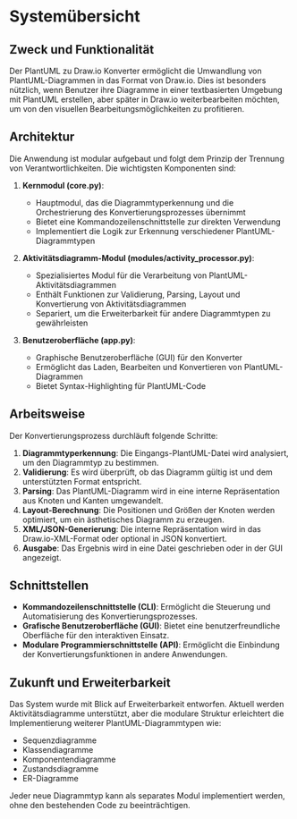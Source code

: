 # Systemübersicht

## Zweck und Funktionalität

Der PlantUML zu Draw.io Konverter ermöglicht die Umwandlung von PlantUML-Diagrammen in das Format von Draw.io. Dies ist besonders nützlich, wenn Benutzer ihre Diagramme in einer textbasierten Umgebung mit PlantUML erstellen, aber später in Draw.io weiterbearbeiten möchten, um von den visuellen Bearbeitungsmöglichkeiten zu profitieren.

## Architektur

Die Anwendung ist modular aufgebaut und folgt dem Prinzip der Trennung von Verantwortlichkeiten. Die wichtigsten Komponenten sind:

1. **Kernmodul (core.py)**:
   - Hauptmodul, das die Diagrammtyperkennung und die Orchestrierung des Konvertierungsprozesses übernimmt
   - Bietet eine Kommandozeilenschnittstelle zur direkten Verwendung
   - Implementiert die Logik zur Erkennung verschiedener PlantUML-Diagrammtypen

2. **Aktivitätsdiagramm-Modul (modules/activity_processor.py)**:
   - Spezialisiertes Modul für die Verarbeitung von PlantUML-Aktivitätsdiagrammen
   - Enthält Funktionen zur Validierung, Parsing, Layout und Konvertierung von Aktivitätsdiagrammen
   - Separiert, um die Erweiterbarkeit für andere Diagrammtypen zu gewährleisten

3. **Benutzeroberfläche (app.py)**:
   - Graphische Benutzeroberfläche (GUI) für den Konverter
   - Ermöglicht das Laden, Bearbeiten und Konvertieren von PlantUML-Diagrammen
   - Bietet Syntax-Highlighting für PlantUML-Code

## Arbeitsweise

Der Konvertierungsprozess durchläuft folgende Schritte:

1. **Diagrammtyperkennung**: Die Eingangs-PlantUML-Datei wird analysiert, um den Diagrammtyp zu bestimmen.
2. **Validierung**: Es wird überprüft, ob das Diagramm gültig ist und dem unterstützten Format entspricht.
3. **Parsing**: Das PlantUML-Diagramm wird in eine interne Repräsentation aus Knoten und Kanten umgewandelt.
4. **Layout-Berechnung**: Die Positionen und Größen der Knoten werden optimiert, um ein ästhetisches Diagramm zu erzeugen.
5. **XML/JSON-Generierung**: Die interne Repräsentation wird in das Draw.io-XML-Format oder optional in JSON konvertiert.
6. **Ausgabe**: Das Ergebnis wird in eine Datei geschrieben oder in der GUI angezeigt.

## Schnittstellen

- **Kommandozeilenschnittstelle (CLI)**: Ermöglicht die Steuerung und Automatisierung des Konvertierungsprozesses.
- **Grafische Benutzeroberfläche (GUI)**: Bietet eine benutzerfreundliche Oberfläche für den interaktiven Einsatz.
- **Modulare Programmierschnittstelle (API)**: Ermöglicht die Einbindung der Konvertierungsfunktionen in andere Anwendungen.

## Zukunft und Erweiterbarkeit

Das System wurde mit Blick auf Erweiterbarkeit entworfen. Aktuell werden Aktivitätsdiagramme unterstützt, aber die modulare Struktur erleichtert die Implementierung weiterer PlantUML-Diagrammtypen wie:

- Sequenzdiagramme
- Klassendiagramme
- Komponentendiagramme
- Zustandsdiagramme
- ER-Diagramme

Jeder neue Diagrammtyp kann als separates Modul implementiert werden, ohne den bestehenden Code zu beeinträchtigen.
